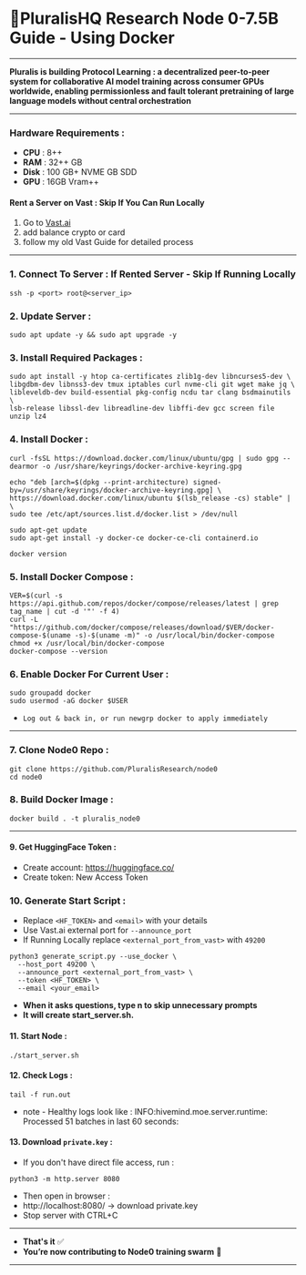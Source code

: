# 🧩PluralisHQ Research Node 0-7.5B Guide - Using Docker

---

**Pluralis is building Protocol Learning : a decentralized peer-to-peer system for collaborative AI model training across consumer GPUs worldwide, enabling permissionless and fault tolerant pretraining of large language models without central orchestration**

---

### Hardware Requirements :

* **CPU**   : 8++
* **RAM**   : 32++ GB
* **Disk**  : 100 GB+ NVME GB SDD
* **GPU**   : 16GB Vram++

#### Rent a Server on Vast : Skip If You Can Run Locally

1. Go to [Vast.ai](https://cloud.vast.ai/billing/)
2. add balance crypto or card
3. follow my old Vast Guide for detailed process

---

### 1. Connect To Server : If Rented Server - Skip If Running Locally
```
ssh -p <port> root@<server_ip>
```

### 2. Update Server :
```
sudo apt update -y && sudo apt upgrade -y
```

### 3. Install Required Packages :
```
sudo apt install -y htop ca-certificates zlib1g-dev libncurses5-dev \
libgdbm-dev libnss3-dev tmux iptables curl nvme-cli git wget make jq \
libleveldb-dev build-essential pkg-config ncdu tar clang bsdmainutils \
lsb-release libssl-dev libreadline-dev libffi-dev gcc screen file unzip lz4
```

### 4. Install Docker :
```
curl -fsSL https://download.docker.com/linux/ubuntu/gpg | sudo gpg --dearmor -o /usr/share/keyrings/docker-archive-keyring.gpg

echo "deb [arch=$(dpkg --print-architecture) signed-by=/usr/share/keyrings/docker-archive-keyring.gpg] \
https://download.docker.com/linux/ubuntu $(lsb_release -cs) stable" | \
sudo tee /etc/apt/sources.list.d/docker.list > /dev/null

sudo apt-get update
sudo apt-get install -y docker-ce docker-ce-cli containerd.io

docker version
```

### 5. Install Docker Compose :
```
VER=$(curl -s https://api.github.com/repos/docker/compose/releases/latest | grep tag_name | cut -d '"' -f 4)
curl -L "https://github.com/docker/compose/releases/download/$VER/docker-compose-$(uname -s)-$(uname -m)" -o /usr/local/bin/docker-compose
chmod +x /usr/local/bin/docker-compose
docker-compose --version
```

### 6. Enable Docker For Current User :
```
sudo groupadd docker
sudo usermod -aG docker $USER
```

- `Log out & back in, or run newgrp docker to apply immediately`

---

### 7. Clone Node0 Repo :
```
git clone https://github.com/PluralisResearch/node0
cd node0
```

### 8. Build Docker Image :
```
docker build . -t pluralis_node0
```

---

#### 9. Get HuggingFace Token :

- Create account: https://huggingface.co/
- Create token: New Access Token

### 10. Generate Start Script :

- Replace `<HF_TOKEN>` and `<email>` with your details
- Use Vast.ai external port for `--announce_port`
- If Running Locally replace `<external_port_from_vast>` with `49200`

```
python3 generate_script.py --use_docker \
  --host_port 49200 \
  --announce_port <external_port_from_vast> \
  --token <HF_TOKEN> \
  --email <your_email>
```

- **When it asks questions, type n to skip unnecessary prompts**
- **It will create start_server.sh.**

#### 11. Start Node :
```
./start_server.sh
```

#### 12. Check Logs :
```
tail -f run.out
```

- note - Healthy logs look like : INFO:hivemind.moe.server.runtime: Processed 51 batches in last 60 seconds:

#### 13. Download `private.key` :

- If you don't have direct file access, run :

```
python3 -m http.server 8080
```

- Then open in browser :
- http://localhost:8080/ → download private.key
- Stop server with CTRL+C

---

- **That's it** ✅
- **You’re now contributing to Node0 training swarm** 🚀

---
